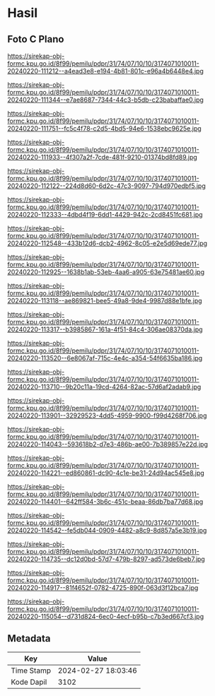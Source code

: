 # Hasil

## Foto C Plano

https://sirekap-obj-formc.kpu.go.id/8f99/pemilu/pdpr/31/74/07/10/10/3174071010011-20240220-111212--a4ead3e8-e194-4b81-801c-e96a4b6448e4.jpg

https://sirekap-obj-formc.kpu.go.id/8f99/pemilu/pdpr/31/74/07/10/10/3174071010011-20240220-111344--e7ae8687-7344-44c3-b5db-c23babaffae0.jpg

https://sirekap-obj-formc.kpu.go.id/8f99/pemilu/pdpr/31/74/07/10/10/3174071010011-20240220-111751--fc5c4f78-c2d5-4bd5-94e6-1538ebc9625e.jpg

https://sirekap-obj-formc.kpu.go.id/8f99/pemilu/pdpr/31/74/07/10/10/3174071010011-20240220-111933--4f307a2f-7cde-481f-9210-01374bd8fd89.jpg

https://sirekap-obj-formc.kpu.go.id/8f99/pemilu/pdpr/31/74/07/10/10/3174071010011-20240220-112122--224d8d60-6d2c-47c3-9097-794d970edbf5.jpg

https://sirekap-obj-formc.kpu.go.id/8f99/pemilu/pdpr/31/74/07/10/10/3174071010011-20240220-112333--4dbd4f19-6dd1-4429-942c-2cd8451fc681.jpg

https://sirekap-obj-formc.kpu.go.id/8f99/pemilu/pdpr/31/74/07/10/10/3174071010011-20240220-112548--433b12d6-dcb2-4962-8c05-e2e5d69ede77.jpg

https://sirekap-obj-formc.kpu.go.id/8f99/pemilu/pdpr/31/74/07/10/10/3174071010011-20240220-112925--1638b1ab-53eb-4aa6-a905-63e75481ae60.jpg

https://sirekap-obj-formc.kpu.go.id/8f99/pemilu/pdpr/31/74/07/10/10/3174071010011-20240220-113118--ae869821-bee5-49a8-9de4-9987d88e1bfe.jpg

https://sirekap-obj-formc.kpu.go.id/8f99/pemilu/pdpr/31/74/07/10/10/3174071010011-20240220-113317--b3985867-161a-4f51-84c4-306ae08370da.jpg

https://sirekap-obj-formc.kpu.go.id/8f99/pemilu/pdpr/31/74/07/10/10/3174071010011-20240220-113520--6e8067af-715c-4e4c-a354-54f6635ba186.jpg

https://sirekap-obj-formc.kpu.go.id/8f99/pemilu/pdpr/31/74/07/10/10/3174071010011-20240220-113710--9b20c11a-19cd-4264-82ac-57d6af2adab9.jpg

https://sirekap-obj-formc.kpu.go.id/8f99/pemilu/pdpr/31/74/07/10/10/3174071010011-20240220-113901--32929523-4dd5-4959-9900-f99d4268f706.jpg

https://sirekap-obj-formc.kpu.go.id/8f99/pemilu/pdpr/31/74/07/10/10/3174071010011-20240220-114043--593618b2-d7e3-486b-ae00-7b389857e22d.jpg

https://sirekap-obj-formc.kpu.go.id/8f99/pemilu/pdpr/31/74/07/10/10/3174071010011-20240220-114221--ed860861-dc90-4c1e-be31-24d94ac545e8.jpg

https://sirekap-obj-formc.kpu.go.id/8f99/pemilu/pdpr/31/74/07/10/10/3174071010011-20240220-114401--642ff584-3b6c-451c-beaa-86db7ba77d68.jpg

https://sirekap-obj-formc.kpu.go.id/8f99/pemilu/pdpr/31/74/07/10/10/3174071010011-20240220-114542--fe5db044-0909-4482-a8c9-8d857a5e3b19.jpg

https://sirekap-obj-formc.kpu.go.id/8f99/pemilu/pdpr/31/74/07/10/10/3174071010011-20240220-114735--dc12d0bd-57d7-479b-8297-ad573de6beb7.jpg

https://sirekap-obj-formc.kpu.go.id/8f99/pemilu/pdpr/31/74/07/10/10/3174071010011-20240220-114917--81f4652f-0782-4725-890f-063d3f12bca7.jpg

https://sirekap-obj-formc.kpu.go.id/8f99/pemilu/pdpr/31/74/07/10/10/3174071010011-20240220-115054--d731d824-6ec0-4ecf-b95b-c7b3ed667cf3.jpg


## Metadata

| Key        | Value               |
| ---------- | ------------------- |
| Time Stamp | 2024-02-27 18:03:46 |
| Kode Dapil | 3102                |



